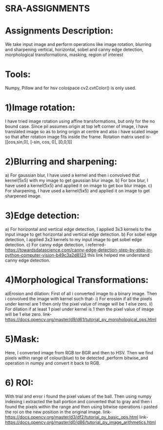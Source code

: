 # SRA-ASSIGNMENTS
# Assignments Description:
  We take input image and perform operations like image rotation, blurring and sharpening vertical, horizontal, sobel and canny edge detection, morphological transformations,
  masking, region of interest
# Tools:
Numpy, Pillow and for hsv colospace cv2.cvtColor() is only used.
# 1)Image rotation:
I have tried image rotation using affine transformations, but only for the no bound case. Since pil assumes origin at top left corner of image, i have translated image 
so as to bring origin at centre and also i have scaled image so that after rotation image fits inside the frame.
Rotation matrix used is- [[cos,sin,0], [-sin, cos, 0], [0,0,1]]

# 2)Blurring and sharpening:
a) For gaussian blur, I have used a kernel and then i convolved that kernel(5x5) with my image to get gaussian blur image.
b) For box blur, I have used a kernel(5x5) and applied it on image to get box blur image.
c) For sharpening, I have used a kernel(5x5) and applied it on image to get sharpened image.

# 3)Edge detection:
a) For horizontal and vertical edge detection, I applied 3x3 kernels to the input image to get horizontal and vertical edge detection. 
b) For sobel edge detection, I applied 3x3 kernels to my input image to get sobel edge detection.
c) For canny edge detection, i referred- https://towardsdatascience.com/canny-edge-detection-step-by-step-in-python-computer-vision-b49c3a2d8123 this link helped me understand canny edge detection.

# 4)Morphological Transformations:
a)Erosion and dilation: First of all i converted image to a binary image. Then i convolved the image with kernel such that-
i) For erosion if all the pixels under kernel are 1 then only the pixel value of image will be 1 else zero.
ii) For dilation if at least 1 pixel under kernel is 1 then the pixel value of image will be 1 else zero.
link-https://docs.opencv.org/master/d9/d61/tutorial_py_morphological_ops.html

# 5)Mask:
Here, I converted image from RGB tor BGR and then to HSV. Then we find pixels within range of colour(blue) to be detected ,perform bitwise_and operation in numpy and convert it back to RGB.

# 6) ROI:
With trial and error i found the pixel values of the ball. Then using numpy indexing i extracted the ball portion and converted that to gray and then i found the pixels within the range 
and then using bitwise operations i pasted the roi on the new position in the original image.
link-https://docs.opencv.org/master/d3/df2/tutorial_py_basic_ops.html
link-https://docs.opencv.org/master/d0/d86/tutorial_py_image_arithmetics.html
